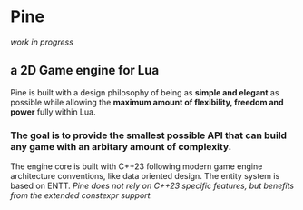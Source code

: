 # Pine 
*work in progress*
## a 2D Game engine for Lua

Pine is built with a design philosophy of being as **simple and elegant** as possible
while allowing the **maximum amount of flexibility, freedom and power** fully within Lua.

### __The goal is to provide the smallest possible API that can build any game with an arbitary amount of complexity.__

The engine core is built with C++23 following modern game engine architecture conventions, like data oriented design. The entity system is based on ENTT. *Pine does not rely on C++23 specific features, but benefits from the extended constexpr support.*